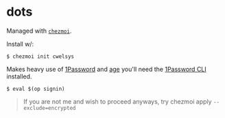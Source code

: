 # dots

Managed with [`chezmoi`](https://github.com/twpayne/chezmoi).

Install w/:

```console
$ chezmoi init cwelsys
```

Makes heavy use of [1Password](https://1password.com) and [age](https://github.com/FiloSottile/age) you'll
need the [1Password CLI](https://developer.1password.com/docs/cli/) installed.

```console
$ eval $(op signin)
```

> If you are not me and wish to proceed anyways, try chezmoi apply `--exclude=encrypted`
